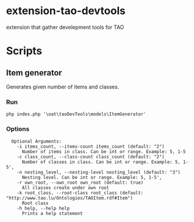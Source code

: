 extension-tao-devtools
======================

extension that gather develepment tools for TAO

# Scripts
## Item generator

Generates given number of items and classes. 

### Run
```shell script
php index.php '\oat\taoDevTools\models\ItemGenerator'
```
### Options
```
  Optional Arguments:
    -i items_count, --items-count items_count (default: "2")
      Number of items in class. Can be int or range. Example: 5, 1-5
    -c class_count, --class-count class_count (default: "2")
      Number of classes in class. Can be int or range. Example: 5, 1-5',
    -n nesting_level, --nesting-level nesting_level (default: "3")
      Nesting level. Can be int or range. Example: 5, 1-5',
    -r own_root, --own_root own_root (default: true)
      All classes create under own root
    -k root_class, --root-class root_class (default: "http://www.tao.lu/Ontologies/TAOItem.rdf#Item")
      Root class
    -h help, --help help
      Prints a help statement
```
